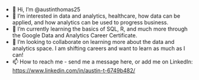 - 👋 Hi, I’m @austinthomas25
- 👀 I’m interested in data and analytics, healthcare, how data can be applied, and how analytics can be used to progress business. 
- 🌱 I’m currently learning the basics of SQL, R, and much more through the Google Data and Analytics Career Certificate. 
- 💞️ I’m looking to collaborate on learning more about the data and analytics space. I am shifting careers and want to learn as much as I can!
- 📫 How to reach me - send me a message here, or add me on LinkedIn: https://www.linkedin.com/in/austin-t-6749b482/

<!---
austinthomas25/austinthomas25 is a ✨ special ✨ repository because its `README.md` (this file) appears on your GitHub profile.
You can click the Preview link to take a look at your changes.
--->
